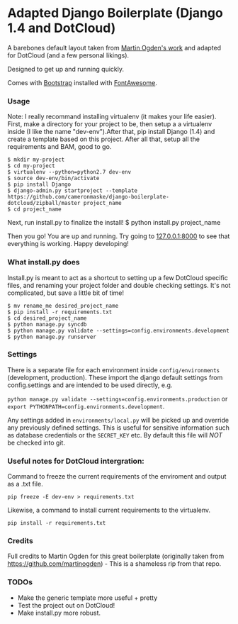Adapted Django Boilerplate (Django 1.4 and DotCloud)
===========================================
A barebones default layout taken from [Martin Ogden's work](https://github.com/martinogden/django-boilerplate) and adapted for DotCloud (and a few personal likings).

Designed to get up and running quickly. 

Comes with [Bootstrap](http://twitter.github.com/bootstrap/) installed with [FontAwesome](http://fortawesome.github.com/Font-Awesome/).

### Usage
Note: I really recommand installing virtualenv (it makes your life easier).
First, make a directory for your project to be, then setup a a virtualenv inside (I like the name "dev-env").After that, pip install Django (1.4) and create a template based on this project. After all that, setup all the requirements and BAM, good to go. 

	$ mkdir my-project	
	$ cd my-project
	$ virtualenv --python=python2.7 dev-env
	$ source dev-env/bin/activate 
	$ pip install Django
    $ django-admin.py startproject --template https://github.com/cameronmaske/django-boilerplate-dotcloud/zipball/master project_name
    $ cd project_name
Next, run install.py to finalize the install! 
	$ python install.py project_name

Then you go! You are up and running. 
Try going to [127.0.0.1:8000](https://127.0.0.1:8000) to see that everything is working. Happy developing!

### What install.py does

Install.py is meant to act as a shortcut to setting up a few DotCloud specific files, and renaming your project folder and double checking settings. It's not complicated, but save a little bit of time!

    $ mv rename_me desired_project_name
    $ pip install -r requirements.txt
    $ cd desired_project_name
    $ python manage.py syncdb
    $ python manage.py validate --settings=config.environments.development
    $ python manage.py runserver

### Settings

There is a separate file for each environment inside `config/environments` (development, production). These import the django default settings from config.settings and are intended to be used directly, e.g. 

`python manage.py validate --settings=config.environments.production`
or 
`export PYTHONPATH=config.environments.development`.

Any settings added in `environments/local.py` will be picked up and override any previously defined settings. This is useful for sensitive information such as database credentials or the `SECRET_KEY` etc. By default this file will *NOT* be checked into git.

### Useful notes for DotCloud intergration:
Command to freeze the current requirements of the enviroment and output as a .txt file.

`pip freeze -E dev-env > requirements.txt`

Likewise, a command to install current requirements to the virtualenv. 

`pip install -r requirements.txt`

### Credits

Full credits to Martin Ogden for this great boilerplate (originally taken from https://github.com/martinogden) - This is a shameless rip from that repo. 

### TODOs
* Make the generic template more useful + pretty
* Test the project out on DotCloud! 
* Make install.py more robust. 






